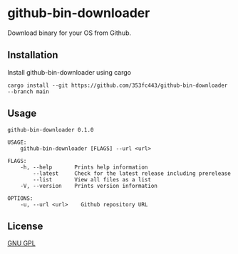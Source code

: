
# github-bin-downloader

Download binary for your OS from Github. 
## Installation 

Install github-bin-downloader using cargo

```shell 
cargo install --git https://github.com/353fc443/github-bin-downloader --branch main
```

## Usage

```shell
github-bin-downloader 0.1.0

USAGE:
    github-bin-downloader [FLAGS] --url <url>

FLAGS:
    -h, --help       Prints help information
        --latest     Check for the latest release including prerelease
        --list       View all files as a list
    -V, --version    Prints version information

OPTIONS:
    -u, --url <url>    Github repository URL
```

## License
[GNU GPL](https://choosealicense.com/licenses/gpl-3.0/)
